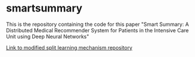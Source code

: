 # smartsummary
This is the repository containing the code for this paper "Smart Summary: A Distributed Medical Recommender System for Patients in the Intensive Care Unit using Deep Neural Networks"




[Link to modified split learning mechanism repository](https://github.com/a-ayad/Split_ECG_Classification)
